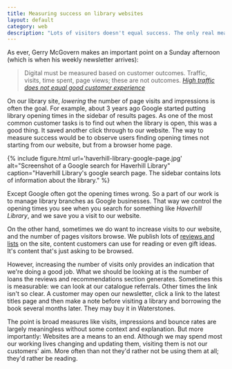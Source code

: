 ```yaml
---
title: Measuring success on library websites
layout: default
category: web
description: "Lots of visitors doesn't equal success. The only real measure of whether your website is doing well is if it helps people do what they want to do."
---
```


As ever, Gerry McGovern makes an important point on a Sunday afternoon (which is when his weekly newsletter arrives):

> Digital must be measured based on customer outcomes. Traffic, visits, time spent, page views; these are not outcomes. <cite><a href="http://gerrymcgovern.com/high-traffic-does-not-equal-good-customer-experience">High traffic does not equal good customer experience</a></cite>

On our library site, _lowering_ the number of page visits and impressions is often the goal. For example, about 3 years ago Google started putting library opening times in the sidebar of results pages. As one of the most common customer tasks is to find out when the library is open, this was a good thing. It saved another click through to our website. The way to measure success would be to observe users finding opening times not starting from our website, but from a browser home page.

{% include figure.html url='haverhill-library-google-page.jpg' alt="Screenshot of a Google search for Haverhill Library" caption="Haverhill Library's google search page. The sidebar contains lots of information about the library." %}

Except Google often got the opening times wrong. So a part of our work is to manage library branches as Google businesses. That way we control the opening times you see when you search for something like <i>Haverhill Library</i>, and we save you a visit to our website.

On the other hand, sometimes we do want to increase visits to our website, and the number of pages visitors browse. We publish lots of [reviews and lists](https://www.suffolklibraries.co.uk/new-suggestions/) on the site, content customers can use for reading or even gift ideas. It's content that's just asking to be browsed.

However, increasing the number of visits only provides an indication that we're doing a good job. What we should be looking at is the number of loans the reviews and recommendations section generates. Sometimes this is measurable: we can look at our catalogue referrals. Other times the link isn't so clear. A customer may open our newsletter, click a link to the latest titles page and then make a note before visiting a library and borrowing the book several months later. They may buy it in Waterstones.

The point is broad measures like visits, impressions and bounce rates are largely meaningless without some context and explanation. But more importantly: Websites are a means to an end. Although we may spend most our working lives changing and updating them, visiting them is not our customers' aim. More often than not they'd rather not be using them at all; they'd rather be reading.
